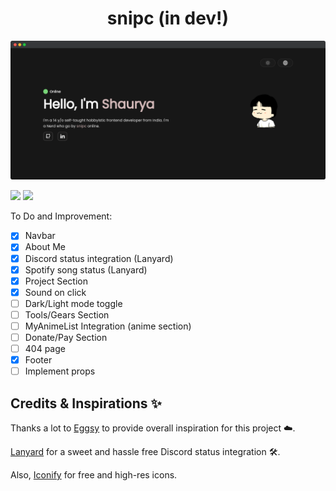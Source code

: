 <h1 align='center'>snipc (in dev!)</h1>

![ss](src/assets/ss.png)

![](https://img.shields.io/badge/Render-46E3B7?style=for-the-badge&logo=render&logoColor=white)
![](https://img.shields.io/badge/React-20232A?style=for-the-badge&logo=react&logoColor=61DAFB)


To Do and Improvement:

- [x] Navbar
- [x] About Me
- [x] Discord status integration (Lanyard)
- [x] Spotify song status (Lanyard)
- [x] Project Section
- [x] Sound on click
- [ ] Dark/Light mode toggle
- [ ] Tools/Gears Section
- [ ] MyAnimeList Integration (anime section)
- [ ] Donate/Pay Section
- [ ] 404 page
- [x] Footer
- [ ] Implement props

## Credits & Inspirations ✨

Thanks a lot to [Eggsy](https://eggsy.xyz) to provide overall inspiration for this project ☁️.

[Lanyard](https://github.com/Phineas/Lanyard) for a sweet and hassle free Discord status integration 🛠️.

Also, [Iconify](https://iconify.design/) for free and high-res icons.

